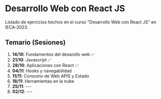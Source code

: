 # **Desarrollo Web con React JS**
Listado de ejercicios hechos en el curso "Desarrollo Web con React JS" en IECA-2023.

## Temario (Sesiones)
1. **14/10**: Fundamentos del desarollo web ✅
2. **21/10**: Javascript ✅
3. **28/10**: Aplicaciones con React ✅
4. **04/11**: Hooks y navegabilidad
5. **11/11**: Consumo de Web APIS y Estado
6. **18/11**: Herramientas en la nube
7. **25/11**: ---
8. **02/12**: ---